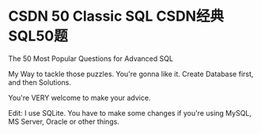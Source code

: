 # CSDN 50 Classic SQL CSDN经典SQL50题
The 50 Most Popular Questions for Advanced SQL

My Way to tackle those puzzles. You're gonna like it. Create Database first, and then Solutions.

You're VERY welcome to make your advice.

Edit: I use SQLite. You have to make some changes if you're using MySQL, MS Server, Oracle or other things.
